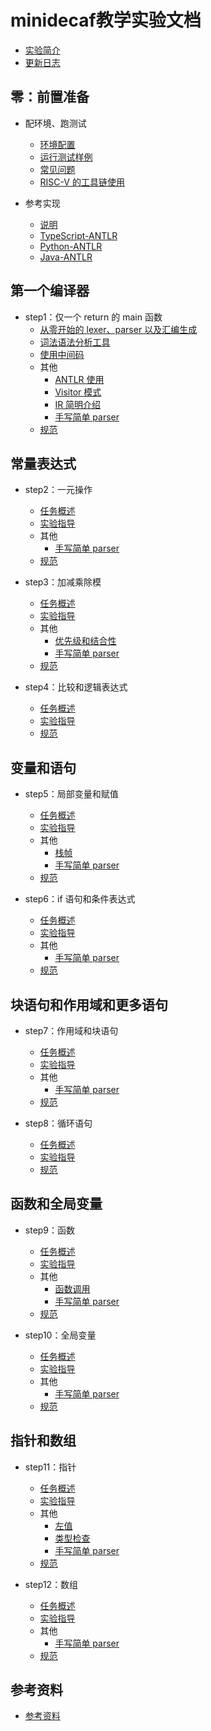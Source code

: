 # minidecaf教学实验文档
* [实验简介](README.md)
* [更新日志](docs/log.md)

## 零：前置准备
* 配环境、跑测试
  * [环境配置](docs/lab0/env.md)
  * [运行测试样例](docs/lab0/testing.md)
  * [常见问题](docs/lab0/faq.md)
  * [RISC-V 的工具链使用](docs/lab0/riscv.md)

* 参考实现
  * [说明](docs/ref/intro.md)
  * [TypeScript-ANTLR](docs/ref/typescript-jyk.md)
  * [Python-ANTLR](docs/ref/python-dzy.md)
  * [Java-ANTLR](docs/ref/java-xxy.md)

## 第一个编译器
* step1：仅一个 return 的 main 函数
  * [从零开始的 lexer、parser 以及汇编生成](docs/lab1/part1.md)
  * [词法语法分析工具](docs/lab1/part2.md)
  * [使用中间码](docs/lab1/part3.md)
  * 其他
    * [ANTLR 使用](docs/lab1/antlr.md)
    * [Visitor 模式](docs/lab1/visitor.md)
    * [IR 简明介绍](docs/lab1/ir.md)
    * [手写简单 parser](docs/lab1/manual-parser.md)
  * [规范](docs/lab1/spec.md)

## 常量表达式
* step2：一元操作
  * [任务概述](docs/lab2/intro.md)
  * [实验指导](docs/lab2/guide.md)
  * 其他
    * [手写简单 parser](docs/lab2/manual-parser.md)
  * [规范](docs/lab2/spec.md)

* step3：加减乘除模
  * [任务概述](docs/lab3/intro.md)
  * [实验指导](docs/lab3/guide.md)
  * 其他
    * [优先级和结合性](docs/lab3/precedence.md)
    * [手写简单 parser](docs/lab3/manual-parser.md)
  * [规范](docs/lab3/spec.md)

* step4：比较和逻辑表达式
  * [任务概述](docs/lab4/intro.md)
  * [实验指导](docs/lab4/guide.md)
  * [规范](docs/lab4/spec.md)

## 变量和语句
* step5：局部变量和赋值
  * [任务概述](docs/lab5/intro.md)
  * [实验指导](docs/lab5/guide.md)
  * 其他
    * [栈帧](docs/lab5/stackframe.md)
    * [手写简单 parser](docs/lab5/manual-parser.md)
  * [规范](docs/lab5/spec.md)

* step6：if 语句和条件表达式
  * [任务概述](docs/lab6/intro.md)
  * [实验指导](docs/lab6/guide.md)
  * 其他
    * [手写简单 parser](docs/lab6/manual-parser.md)
  * [规范](docs/lab6/spec.md)

## 块语句和作用域和更多语句
* step7：作用域和块语句
  * [任务概述](docs/lab7/intro.md)
  * [实验指导](docs/lab7/guide.md)
  * 其他
    * [手写简单 parser](docs/lab7/manual-parser.md)
  * [规范](docs/lab7/spec.md)

* step8：循环语句
  * [任务概述](docs/lab8/intro.md)
  * [实验指导](docs/lab8/guide.md)
  * [规范](docs/lab8/spec.md)

## 函数和全局变量
* step9：函数
  * [任务概述](docs/lab9/intro.md)
  * [实验指导](docs/lab9/guide.md)
  * 其他
    * [函数调用](docs/lab9/calling.md)
    * [手写简单 parser](docs/lab9/manual-parser.md)
  * [规范](docs/lab9/spec.md)

* step10：全局变量
  * [任务概述](docs/lab10/intro.md)
  * [实验指导](docs/lab10/guide.md)
  * 其他
    * [手写简单 parser](docs/lab10/manual-parser.md)
  * [规范](docs/lab10/spec.md)

## 指针和数组
* step11：指针
  * [任务概述](docs/lab11/intro.md)
  * [实验指导](docs/lab11/guide.md)
  * 其他
    * [左值](docs/lab11/lvalue.md)
    * [类型检查](docs/lab11/typeck.md)
    * [手写简单 parser](docs/lab11/manual-parser.md)
  * [规范](docs/lab11/spec.md)

* step12：数组
  * [任务概述](docs/lab12/intro.md)
  * [实验指导](docs/lab12/guide.md)
  * 其他
    * [手写简单 parser](docs/lab12/manual-parser.md)
  * [规范](docs/lab12/spec.md)


## 参考资料
* [参考资料](REFERENCE.md)
